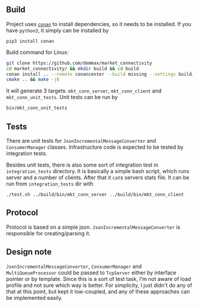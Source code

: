 ## Build

Project uses [`conan`](https://conan.io) to install dependencies, so it needs to be installed.
If you have `python3`, it simply can be installed by 
```
pip3 install conan
```

Build command for Linux:
```bash
git clone https://github.com/demmax/market_connectivity
cd market_connectivity/ && mkdir build && cd build
conan install .. --remote conancenter --build missing --settings build_type=Release --settings compiler.libcxx=libstdc++11
cmake .. && make -j8
```

It will generate 3 targets: `mkt_conn_server`, `mkt_conn_client` and `mkt_conn_unit_tests`.
Unit tests can be run by 
```bash
bin/mkt_conn_unit_tests
```

## Tests
There are unit tests for `JsonIncrementalMessageConverter` and `ConsumerManager` classes.
Infrastructure code is expected to be tested by integration tests.  

Besides unit tests, there is also some sort of integration test in `integration_tests` directory.
It is basically a simple bash script, which runs server and a number of clients. After that it `cat`s 
servers stats file.
It can be run from `integration_tests` dir with 
```
./test.sh ../build/bin/mkt_conn_server ../build/bin/mkt_conn_client
```

## Protocol
Protocol is based on a simple json. `JsonIncrementalMessageConverter` is responsible for creating/parsing it.


## Design note
`JsonIncrementalMessageConverter`, `ConsumerManager` and `MultiQueueProcessor` could be passed to 
`TcpServer` either by interface pointer or by template. Since this is a sort of test task, I'm not 
aware of load profile and not sure which way is better. 
For simplicity, I just didn't do any of that at this point, but kept it low-coupled, 
and any of these approaches can be implemented easily. 
